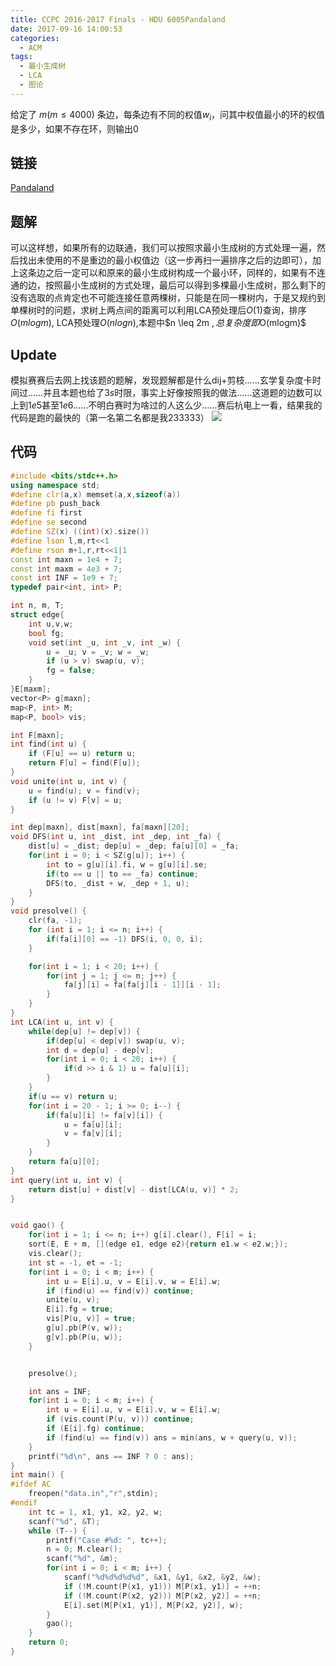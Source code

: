 ```yaml
---
title: CCPC 2016-2017 Finals - HDU 6005Pandaland
date: 2017-09-16 14:00:53
categories:
  - ACM
tags:
  - 最小生成树
  - LCA
  - 图论
---
```


给定了 $m(m \leq 4000)$ 条边，每条边有不同的权值$w_{i}$，问其中权值最小的环的权值是多少，如果不存在环，则输出0

<!--more-->

## 链接
[Pandaland](http://acm.hdu.edu.cn/showproblem.php?pid=6005)

## 题解
可以这样想，如果所有的边联通，我们可以按照求最小生成树的方式处理一遍，然后找出未使用的不是重边的最小权值边（这一步再扫一遍排序之后的边即可），加上这条边之后一定可以和原来的最小生成树构成一个最小环，同样的，如果有不连通的边，按照最小生成树的方式处理，最后可以得到多棵最小生成树，那么剩下的没有选取的点肯定也不可能连接任意两棵树，只能是在同一棵树内，于是又规约到单棵树时的问题，求树上两点间的距离可以利用LCA预处理后$O(1)$查询，排序$O(mlogm)$, LCA预处理$O(nlogn)$,本题中$n \leq 2m $, 总复杂度即$O(mlogm)$

## Update
模拟赛赛后去网上找该题的题解，发现题解都是什么dij+剪枝……玄学复杂度卡时间过……并且本题也给了$3s$时限，事实上好像按照我的做法……这道题的边数可以上到$1e5$甚至$1e6$……不明白赛时为啥过的人这么少……赛后杭电上一看，结果我的代码是跑的最快的（第一名第二名都是我233333）
![](http://ow2gecrwu.bkt.clouddn.com/Screenshot%20from%202017-09-16%2014-13-12.png)

## 代码

```cpp
#include <bits/stdc++.h>
using namespace std;
#define clr(a,x) memset(a,x,sizeof(a))
#define pb push_back
#define fi first
#define se second
#define SZ(x) ((int)(x).size())
#define lson l,m,rt<<1
#define rson m+1,r,rt<<1|1
const int maxn = 1e4 + 7;
const int maxm = 4e3 + 7;
const int INF = 1e9 + 7;
typedef pair<int, int> P;

int n, m, T;
struct edge{
    int u,v,w;
    bool fg;
    void set(int _u, int _v, int _w) {
        u = _u; v = _v; w = _w;
        if (u > v) swap(u, v);
        fg = false;
    }
}E[maxm];
vector<P> g[maxn];
map<P, int> M;
map<P, bool> vis;

int F[maxn];
int find(int u) {
    if (F[u] == u) return u;
    return F[u] = find(F[u]);
}
void unite(int u, int v) {
    u = find(u); v = find(v);
    if (u != v) F[v] = u;
}

int dep[maxn], dist[maxn], fa[maxn][20];
void DFS(int u, int _dist, int _dep, int _fa) {
    dist[u] = _dist; dep[u] = _dep; fa[u][0] = _fa;
    for(int i = 0; i < SZ(g[u]); i++) {
        int to = g[u][i].fi, w = g[u][i].se;
        if(to == u || to == _fa) continue;
        DFS(to, _dist + w, _dep + 1, u);
    }
}
void presolve() {
    clr(fa, -1);
    for (int i = 1; i <= n; i++) {
        if(fa[i][0] == -1) DFS(i, 0, 0, i);
    }

    for(int i = 1; i < 20; i++) {
        for(int j = 1; j <= n; j++) {
            fa[j][i] = fa[fa[j][i - 1]][i - 1];
        }
    }
}
int LCA(int u, int v) {
    while(dep[u] != dep[v]) {
        if(dep[u] < dep[v]) swap(u, v);
        int d = dep[u] - dep[v];
        for(int i = 0; i < 20; i++) {
            if(d >> i & 1) u = fa[u][i];
        }
    }
    if(u == v) return u;
    for(int i = 20 - 1; i >= 0; i--) {
        if(fa[u][i] != fa[v][i]) {
            u = fa[u][i];
            v = fa[v][i];
        }
    }
    return fa[u][0];
}
int query(int u, int v) {
    return dist[u] + dist[v] - dist[LCA(u, v)] * 2;
}


void gao() {
    for(int i = 1; i <= n; i++) g[i].clear(), F[i] = i;
    sort(E, E + m, [](edge e1, edge e2){return e1.w < e2.w;});
    vis.clear();
    int st = -1, et = -1;
    for(int i = 0; i < m; i++) {
        int u = E[i].u, v = E[i].v, w = E[i].w;
        if (find(u) == find(v)) continue;
        unite(u, v);
        E[i].fg = true;
        vis[P(u, v)] = true;
        g[u].pb(P(v, w));
        g[v].pb(P(u, w));
    }


    presolve();

    int ans = INF;
    for(int i = 0; i < m; i++) {
        int u = E[i].u, v = E[i].v, w = E[i].w;
        if (vis.count(P(u, v))) continue;
        if (E[i].fg) continue;
        if (find(u) == find(v)) ans = min(ans, w + query(u, v));
    }
    printf("%d\n", ans == INF ? 0 : ans);
}
int main() {
#ifdef AC
    freopen("data.in","r",stdin);
#endif
    int tc = 1, x1, y1, x2, y2, w;
    scanf("%d", &T);
    while (T--) {
        printf("Case #%d: ", tc++);
        n = 0; M.clear();
        scanf("%d", &m);
        for(int i = 0; i < m; i++) {
            scanf("%d%d%d%d%d", &x1, &y1, &x2, &y2, &w);
            if (!M.count(P(x1, y1))) M[P(x1, y1)] = ++n;
            if (!M.count(P(x2, y2))) M[P(x2, y2)] = ++n;
            E[i].set(M[P(x1, y1)], M[P(x2, y2)], w);
        }
        gao();
    }
    return 0;
}
```
